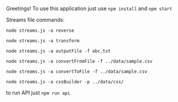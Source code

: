 Greetings!
To use this application just
use `npm install` and `npm start`

Streams file commands:

`node streams.js -a reverse`

`node streams.js -a transform`

`node streams.js -a outputFile -f abc.txt`

`node streams.js -a convertFromFile -f ../data/sample.csv`

`node streams.js -a convertToFile -f ../data/sample.csv`

`node streams.js -a cssBuilder -p ../data/css/`

to run API just `npm run api`